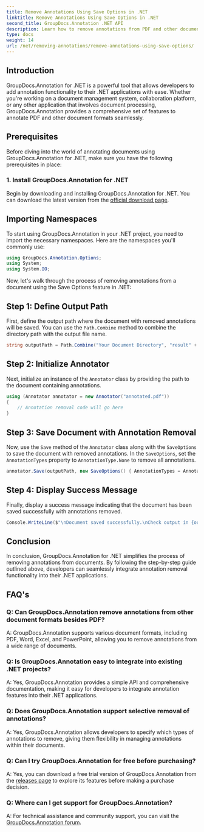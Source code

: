 ```yaml
---
title: Remove Annotations Using Save Options in .NET
linktitle: Remove Annotations Using Save Options in .NET
second_title: GroupDocs.Annotation .NET API
description: Learn how to remove annotations from PDF and other documents in .NET using GroupDocs.Annotation. Step-by-step guide with code examples.
type: docs
weight: 14
url: /net/removing-annotations/remove-annotations-using-save-options/
---
```

## Introduction

GroupDocs.Annotation for .NET is a powerful tool that allows developers to add annotation functionality to their .NET applications with ease. Whether you're working on a document management system, collaboration platform, or any other application that involves document processing, GroupDocs.Annotation provides a comprehensive set of features to annotate PDF and other document formats seamlessly.

## Prerequisites

Before diving into the world of annotating documents using GroupDocs.Annotation for .NET, make sure you have the following prerequisites in place:

### 1. Install GroupDocs.Annotation for .NET

Begin by downloading and installing GroupDocs.Annotation for .NET. You can download the latest version from the [official download page](https://releases.groupdocs.com/annotation/net/).

## Importing Namespaces

To start using GroupDocs.Annotation in your .NET project, you need to import the necessary namespaces. Here are the namespaces you'll commonly use:

```csharp
using GroupDocs.Annotation.Options;
using System;
using System.IO;
```


Now, let's walk through the process of removing annotations from a document using the Save Options feature in .NET:

## Step 1: Define Output Path

First, define the output path where the document with removed annotations will be saved. You can use the `Path.Combine` method to combine the directory path with the output file name.

```csharp
string outputPath = Path.Combine("Your Document Directory", "result" + Path.GetExtension("input.pdf"));
```

## Step 2: Initialize Annotator

Next, initialize an instance of the `Annotator` class by providing the path to the document containing annotations.

```csharp
using (Annotator annotator = new Annotator("annotated.pdf"))
{
    // Annotation removal code will go here
}
```

## Step 3: Save Document with Annotation Removal

Now, use the `Save` method of the `Annotator` class along with the `SaveOptions` to save the document with removed annotations. In the `SaveOptions`, set the `AnnotationTypes` property to `AnnotationType.None` to remove all annotations.

```csharp
annotator.Save(outputPath, new SaveOptions() { AnnotationTypes = AnnotationType.None });
```

## Step 4: Display Success Message

Finally, display a success message indicating that the document has been saved successfully with annotations removed.

```csharp
Console.WriteLine($"\nDocument saved successfully.\nCheck output in {outputPath}.");
```

## Conclusion

In conclusion, GroupDocs.Annotation for .NET simplifies the process of removing annotations from documents. By following the step-by-step guide outlined above, developers can seamlessly integrate annotation removal functionality into their .NET applications.

## FAQ's

### Q: Can GroupDocs.Annotation remove annotations from other document formats besides PDF?

A: GroupDocs.Annotation supports various document formats, including PDF, Word, Excel, and PowerPoint, allowing you to remove annotations from a wide range of documents.

### Q: Is GroupDocs.Annotation easy to integrate into existing .NET projects?

A: Yes, GroupDocs.Annotation provides a simple API and comprehensive documentation, making it easy for developers to integrate annotation features into their .NET applications.

### Q: Does GroupDocs.Annotation support selective removal of annotations?

A: Yes, GroupDocs.Annotation allows developers to specify which types of annotations to remove, giving them flexibility in managing annotations within their documents.

### Q: Can I try GroupDocs.Annotation for free before purchasing?

A: Yes, you can download a free trial version of GroupDocs.Annotation from the [releases page](https://releases.groupdocs.com/) to explore its features before making a purchase decision.

### Q: Where can I get support for GroupDocs.Annotation?

A: For technical assistance and community support, you can visit the [GroupDocs.Annotation forum](https://forum.groupdocs.com/c/annotation/10).

